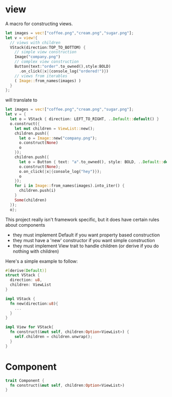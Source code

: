 # view

A macro for constructing views.

```rust
let images = vec!["coffee.png","cream.png","sugar.png"];
let v = view!{
  // views with children
  VStack(direction:TOP_TO_BOTTOM) {
    // simple view construction
    Image("company.png") 
    // complex view construction
    Button(text:"order".to_owned(),style:BOLD) 
      .on_click(|x|{console_log("ordered!")})
    // views from iterables
    ( Image::from_names(images) ) 
  }
};
```

will translate to

```rust
let images = vec!["coffee.png","cream.png","sugar.png"];
let v = { 
  let o = VStack { direction: LEFT_TO_RIGHT, ..Default::default() }
  o.construct({
    let mut children = ViewList::new();
    children.push({
      let o = Image::new("company.png");
      o.construct(None)
      o
    });
    children.push({
      let o = Button { text: "a".to_owned(), style: BOLD, ..Default::default() };
      o.construct(None);
      o.on_click(|x|{console_log("hey")});
      o
    });
    for i in Image::from_names(images).into_iter() {
      children.push(i)
    }
    Some(children)
  });
  o};
```

This project really isn't framework specific, but it does have certain rules about components

* they must implement Default if you want property based construction
* they must have a 'new' constructor if you want simple construction
* they must implement View trait to handle children (or derive if you do nothing with children)

Here's a simple example to follow:

```rust
#[derive(Default)]
struct VStack {
  direction: u8,
  children: ViewList
}

impl VStack {
  fn new(direction:u8){
    ...
  }
}

impl View for VStack{
  fn construct(&mut self, children:Option<ViewList>) { 
    self.children = children.unwrap();
  }
}
```

# Component
```rust
trait Component {
  fn construct(&mut self, children:Option<ViewList>)
}
```
